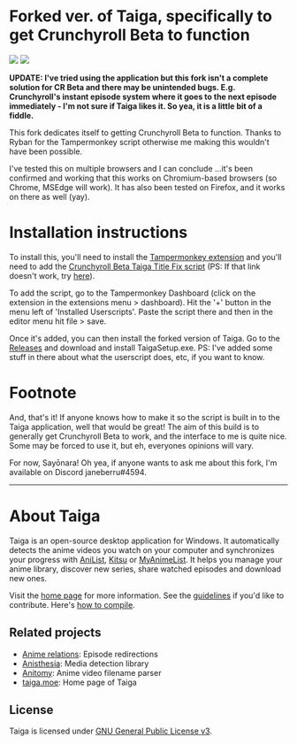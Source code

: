 # Forked ver. of Taiga, specifically to get Crunchyroll Beta to function

[![](https://img.shields.io/github/license/erengy/taiga)](https://github.com/erengy/taiga/blob/master/LICENSE)
[![](https://img.shields.io/discord/423475967051169813?logo=discord)](https://discord.gg/yeGNktZ)

**UPDATE: I've tried using the application but this fork isn't a complete solution for CR Beta and there may be unintended bugs. E.g. Crunchyroll's instant episode system where it goes to the next episode immediately - I'm not sure if Taiga likes it. So yea, it is a little bit of a fiddle.**

This fork dedicates itself to getting Crunchyroll Beta to function. Thanks to Ryban for the Tampermonkey script otherwise me making this wouldn't have been possible. 

I've tested this on multiple browsers and I can conclude ...it's been confirmed and working that this works on Chromium-based browsers (so Chrome, MSEdge will work). It has also been tested on Firefox, and it works on there as well (yay). 

# Installation instructions
To install this, you'll need to install the [Tampermonkey extension](https://www.tampermonkey.net/) and you'll need to add the [Crunchyroll Beta Taiga Title Fix script](https://gist.github.com/ryban/d5d66b51618a98d242d4519ebc1e3b3e) (PS: If that link doesn't work, try [here](https://github.com/nicholasyoannou/taiga/releases/download/crunchyrollbeta-custombuild/cr_beta.userscript.js)). 

To add the script, go to the Tampermonkey Dashboard (click on the extension in the extensions menu > dashboard). Hit the '+' button in the menu left of 'Installed Userscripts'. Paste the script there and then in the editor menu hit file > save. 

Once it's added, you can then install the forked version of Taiga. Go to the [Releases](https://github.com/nicholasyoannou/taiga/releases/tag/crunchyrollbeta-custombuild) and download and install TaigaSetup.exe. PS: I've added some stuff in there about what the userscript does, etc, if you want to know. 

# Footnote
And, that's it! If anyone knows how to make it so the script is built in to the Taiga application, well that would be great!
The aim of this build is to generally get Crunchyroll Beta to work, and the interface to me is quite nice. Some may be forced to use it, but eh, everyones opinions will vary.


For now, Sayōnara!
Oh yea, if anyone wants to ask me about this fork, I'm available on Discord janeberru#4594. 

________________________________________________________________________________________________
# About Taiga
Taiga is an open-source desktop application for Windows. It automatically detects the anime videos you watch on your computer and synchronizes your progress with [AniList](https://anilist.co), [Kitsu](https://kitsu.io) or [MyAnimeList](https://myanimelist.net). It helps you manage your anime library, discover new series, share watched episodes and download new ones.

Visit the [home page](https://taiga.moe) for more information. See the [guidelines](https://github.com/erengy/taiga/wiki/Guidelines) if you'd like to contribute. Here's [how to compile](https://github.com/erengy/taiga/wiki/How-to-Compile).

## Related projects

- [Anime relations](https://github.com/erengy/anime-relations): Episode redirections
- [Anisthesia](https://github.com/erengy/anisthesia): Media detection library
- [Anitomy](https://github.com/erengy/anitomy): Anime video filename parser
- [taiga.moe](https://github.com/erengy/taiga-moe): Home page of Taiga

## License

Taiga is licensed under [GNU General Public License v3](https://www.gnu.org/licenses/gpl-3.0.html).
